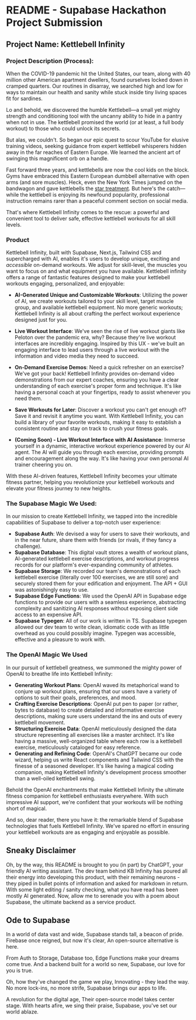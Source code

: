 # README - Supabase Hackathon Project Submission

## Project Name: Kettlebell Infinity

### Project Description (Process):

When the COVID-19 pandemic hit the United States, our team, along with 40 million other American apartment dwellers, found ourselves locked down in cramped quarters. Our routines in disarray, we searched high and low for ways to maintain our health and sanity while stuck inside tiny living spaces fit for sardines.

Lo and behold, we discovered the humble Kettlebell—a small yet mighty strength and conditioning tool with the uncanny ability to hide in a pantry when not in use. The kettlebell promised the world (or at least, a full body workout) to those who could unlock its secrets.

But alas, we couldn't. So began our epic quest to scour YouTube for elusive training videos, seeking guidance from expert kettlebell whisperers hidden away in the far reaches of Eastern Europe. We learned the ancient art of swinging this magnificent orb on a handle.

Fast forward three years, and kettlebells are now the cool kids on the block. Gyms have embraced this Eastern European dumbbell alternative with open arms (and sore muscles). Heck, even the New York Times jumped on the bandwagon and gave kettlebells the [star treatment](https://www.nytimes.com/2023/04/12/well/move/kettlebells-weight-training.html). But here's the catch—while the kettlebell is enjoying its newfound popularity, professional instruction remains rarer than a peaceful comment section on social media.

That's where Kettlebell Infinity comes to the rescue: a powerful and convenient tool to deliver safe, effective kettlebell workouts for all skill levels.

### Product

Kettlebell Infinity, built with Supabase, Next.js, Tailwind CSS and supercharged with AI, enables it's users to develop unique, exciting and _accessible_ on-demand workouts. We adjust for skill-level, the muscles you want to focus on and what equipment you have available. Kettlebell infinity offers a range of fantastic features designed to make your kettlebell workouts engaging, personalized, and enjoyable:

- **AI-Generated Unique and Customizable Workouts**: Utilizing the power of AI, we create workouts tailored to your skill level, target muscle group, and available kettlebell equipment. No more generic workouts; Kettlebell Infinity is all about crafting the perfect workout experience designed just for you.

- **Live Workout Interface**: We've seen the rise of live workout giants like Peloton over the pandemic era, why? Because they're live workout interfaces are incredibly engaging. Inspired by this UX - we've built an engaging interface to lead users through a live workout with the information and video media they need to succeed.

- **On-Demand Exercise Demos**: Need a quick refresher on an exercise? We've got your back! Kettlebell Infinity provides on-demand video demonstrations from our expert coaches, ensuring you have a clear understanding of each exercise's proper form and technique. It's like having a personal coach at your fingertips, ready to assist whenever you need them.
- **Save Workouts for Later**: Discover a workout you can't get enough of? Save it and revisit it anytime you want. With Kettlebell Infinity, you can build a library of your favorite workouts, making it easy to establish a consistent routine and stay on track to crush your fitness goals.
- **(Coming Soon) - Live Workout Interface with AI Assistance**: Immerse yourself in a dynamic, interactive workout experience powered by our AI agent. The AI will guide you through each exercise, providing prompts and encouragement along the way. It's like having your own personal AI trainer cheering you on.

With these AI-driven features, Kettlebell Infinity becomes your ultimate fitness partner, helping you revolutionize your kettlebell workouts and elevate your fitness journey to new heights.

### The Supabase Magic We Used:

In our mission to create Kettlebell Infinity, we tapped into the incredible capabilities of Supabase to deliver a top-notch user experience:

- **Supabase Auth**: We devised a way for users to save their workouts, and in the near future, share them with friends (or rivals, if they fancy a challenge).
- **Supabase Database**: This digital vault stores a wealth of workout plans, AI-generated kettlebell exercise descriptions, and workout progress records for our platform's ever-expanding community of athletes.
- **Supabase Storage**: We recorded our team's demonstrations of each kettlebell exercise (literally over 100 exercises, we are still sore) and securely stored them for your edification and enjoyment. The API + GUI was astonishingly easy to use.
- **Supabase Edge Functions**: We used the OpenAI API in Supabase edge functions to provide our users with a seamless experience, abstracting complexity and sanitizing AI responses without exposing client side access to an expensive API.
- **Supabase Typegen**: All of our work is written in TS. Supabase typegen allowed our dev team to write clean, idiomatic code with as little overhead as you could possibly imagine. Typegen was accessible, effective and a pleasure to work with.

### The OpenAI Magic We Used

In our pursuit of kettlebell greatness, we summoned the mighty power of OpenAI to breathe life into Kettlebell Infinity:

- **Generating Workout Plans**: OpenAI waved its metaphorical wand to conjure up workout plans, ensuring that our users have a variety of options to suit their goals, preferences, and mood.
- **Crafting Exercise Descriptions**: OpenAI put pen to paper (or rather, bytes to database) to create detailed and informative exercise descriptions, making sure users understand the ins and outs of every kettlebell movement.
- **Structuring Exercise Data**: OpenAI meticulously designed the data structure representing all exercises like a master architect. It's like having a massive, well-organized table where each row is a kettlebell exercise, meticulously cataloged for easy reference.
- **Generating and Refining Code**: OpenAI's ChatGPT became our code wizard, helping us write React components and Tailwind CSS with the finesse of a seasoned developer. It's like having a magical coding companion, making Kettlebell Infinity's development process smoother than a well-oiled kettlebell swing.

Behold the OpenAI enchantments that make Kettlebell Infinity the ultimate fitness companion for kettlebell enthusiasts everywhere. With such impressive AI support, we're confident that your workouts will be nothing short of magical.

And so, dear reader, there you have it: the remarkable blend of Supabase technologies that fuels Kettlebell Infinity. We've spared no effort in ensuring your kettlebell workouts are as engaging and enjoyable as possible.

## Sneaky Disclaimer

Oh, by the way, this README is brought to you (in part) by ChatGPT, your friendly AI writing assistant. The dev team behind KB Infinity has poured all their energy into developing this product, with their remaining neurons - they piped in bullet points of information and asked for markdown in return. With some light editing / sanity checking, what you have read has been mostly AI generated. Now, allow me to serenade you with a poem about Supabase, the ultimate backend as a service product.

## Ode to Supabase

In a world of data vast and wide, Supabase stands tall, a beacon of pride.
Firebase once reigned, but now it's clear, An open-source alternative is here.

From Auth to Storage, Database too, Edge Functions make your dreams come true.
And a backend built for a world so new,
Supabase, our love for you is true.

Oh, how they've changed the game we play,
Innovating - they lead the way.
No more lock-ins, no more strife,
Supabase brings our apps to life.

A revolution for the digital age,
Their open-source model takes center stage.
With hearts afire, we sing their praise,
Supabase, you've set our world ablaze.
